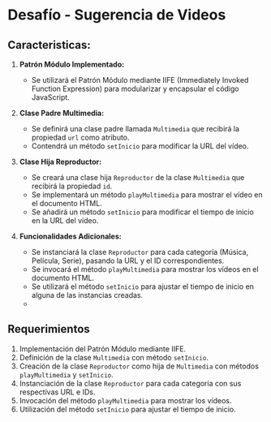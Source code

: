 # Desafío - Sugerencia de Videos

## Caracteristicas:
1. **Patrón Módulo Implementado:**
   - Se utilizará el Patrón Módulo mediante IIFE (Immediately Invoked Function Expression) para modularizar y encapsular el código JavaScript.

2. **Clase Padre Multimedia:**
   - Se definirá una clase padre llamada `Multimedia` que recibirá la propiedad `url` como atributo.
   - Contendrá un método `setInicio` para modificar la URL del vídeo.

3. **Clase Hija Reproductor:**
   - Se creará una clase hija `Reproductor` de la clase `Multimedia` que recibirá la propiedad `id`.
   - Se implementará un método `playMultimedia` para mostrar el vídeo en el documento HTML.
   - Se añadirá un método `setInicio` para modificar el tiempo de inicio en la URL del vídeo.

4. **Funcionalidades Adicionales:**
   - Se instanciará la clase `Reproductor` para cada categoría (Música, Película, Serie), pasando la URL y el ID correspondientes.
   - Se invocará el método `playMultimedia` para mostrar los vídeos en el documento HTML.
   - Se utilizará el método `setInicio` para ajustar el tiempo de inicio en alguna de las instancias creadas.
   - 
## Requerimientos
1. Implementación del Patrón Módulo mediante IIFE.
2. Definición de la clase `Multimedia` con método `setInicio`.
3. Creación de la clase `Reproductor` como hija de `Multimedia` con métodos `playMultimedia` y `setInicio`.
4. Instanciación de la clase `Reproductor` para cada categoría con sus respectivas URL e IDs.
5. Invocación del método `playMultimedia` para mostrar los vídeos.
6. Utilización del método `setInicio` para ajustar el tiempo de inicio.
